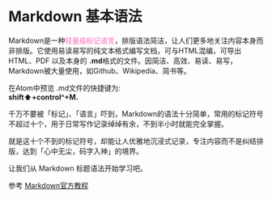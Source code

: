 # Markdown 基本语法
Markdown是一种<font color=Hotpink>轻量级标记语言</font>，排版语法简洁，让人们更多地关注内容本身而非排版。它使用易读易写的纯文本格式编写文档，可与HTML混编，可导出 HTML、PDF 以及本身的  **.md**格式的文件。因简洁、高效、易读、易写，Markdown被大量使用，如Github、Wikipedia、简书等。

 在Atom中预览 .md文件的快捷键为:<br>
 **shift⬆️+control^+M.**

千万不要被「标记」、「语言」吓到，Markdown的语法十分简单，常用的标记符号不超过十个，用于日常写作记录绰绰有余，不到半小时就能完全掌握。

就是这十个不到的标记符号，却能让人优雅地沉浸式记录，专注内容而不是纠结排版，达到「心中无尘，码字入神」的境界。

让我们从 Markdown 标题语法开始学习吧。

参考 [Markdown官方教程](https://markdown.com.cn/basic-syntax/)
